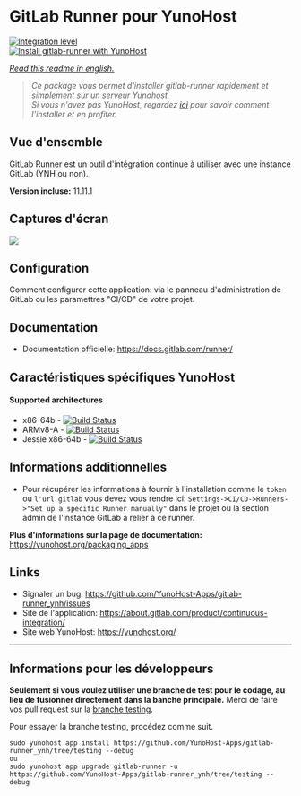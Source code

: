 # GitLab Runner pour YunoHost

[![Integration level](https://dash.yunohost.org/integration/gitlab-runner.svg)](https://dash.yunohost.org/appci/app/gitlab-runner)  
[![Install gitlab-runner with YunoHost](https://install-app.yunohost.org/install-with-yunohost.png)](https://install-app.yunohost.org/?app=gitlab-runner)

*[Read this readme in english.](./README.md)* 

> *Ce package vous permet d'installer gitlab-runner rapidement et simplement sur un serveur Yunohost.  
Si vous n'avez pas YunoHost, regardez [ici](https://yunohost.org/#/install) pour savoir comment l'installer et en profiter.*

## Vue d'ensemble
GitLab Runner est un outil d'intégration continue à utiliser avec une instance GitLab (YNH ou non).

**Version incluse:** 11.11.1

## Captures d'écran

![](https://about.gitlab.com/images/ci/ci-cd-test-deploy-illustration_2x.png)

## Configuration

Comment configurer cette application: via le panneau d'administration de GitLab ou les paramettres "CI/CD" de votre projet.

## Documentation

 * Documentation officielle: https://docs.gitlab.com/runner/

## Caractéristiques spécifiques YunoHost

#### Supported architectures

* x86-64b - [![Build Status](https://ci-apps.yunohost.org/ci/logs/gitlab-runner%20%28Community%29.svg)](https://ci-apps.yunohost.org/ci/apps/gitlab-runner/)
* ARMv8-A - [![Build Status](https://ci-apps-arm.yunohost.org/ci/logs/gitlab-runner%20%28Community%29.svg)](https://ci-apps-arm.yunohost.org/ci/apps/gitlab-runner/)
* Jessie x86-64b - [![Build Status](https://ci-stretch.nohost.me/ci/logs/gitlab-runner%20%28Community%29.svg)](https://ci-stretch.nohost.me/ci/apps/gitlab-runner/)

## Informations additionnelles

* Pour récupérer les informations à fournir à l'installation comme le `token` ou `l'url gitlab` vous devez vous rendre ici: `Settings->CI/CD->Runners->"Set up a specific Runner manually"` dans le projet 
ou la section admin de l'instance GitLab à relier à ce runner.

**Plus d'informations sur la page de documentation:**  
https://yunohost.org/packaging_apps

## Links

 * Signaler un bug: https://github.com/YunoHost-Apps/gitlab-runner_ynh/issues
 * Site de l'application: https://about.gitlab.com/product/continuous-integration/
 * Site web YunoHost: https://yunohost.org/

---

Informations pour les développeurs
----------------

**Seulement si vous voulez utiliser une branche de test pour le codage, au lieu de fusionner directement dans la banche principale.**
Merci de faire vos pull request sur la [branche testing](https://github.com/YunoHost-Apps/gitlab-runner_ynh/tree/testing).

Pour essayer la branche testing, procédez comme suit.
```
sudo yunohost app install https://github.com/YunoHost-Apps/gitlab-runner_ynh/tree/testing --debug
ou
sudo yunohost app upgrade gitlab-runner -u https://github.com/YunoHost-Apps/gitlab-runner_ynh/tree/testing --debug
```
